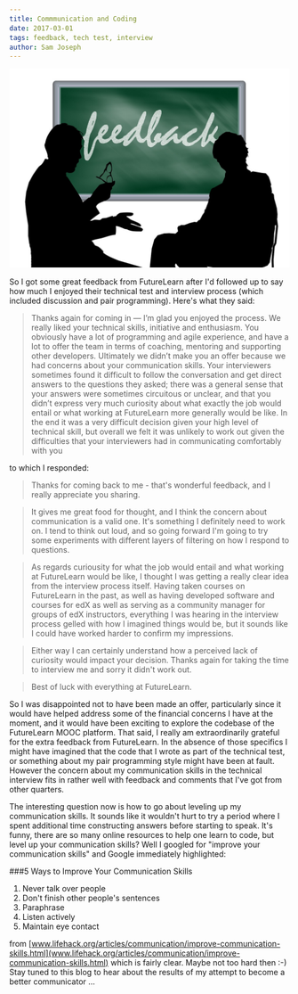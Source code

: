```yaml
---
title: Commmunication and Coding
date: 2017-03-01
tags: feedback, tech test, interview
author: Sam Joseph
---
```


![feedback](/images/feedback.jpg)

So I got some great feedback from FutureLearn after I'd followed up to say how much I enjoyed their technical test and interview process (which included discussion and pair programming).  Here's what they said:

> Thanks again for coming in — I’m glad you enjoyed the process.  We really liked your technical skills, initiative and enthusiasm. You obviously have a lot of programming and agile experience, and have a lot to offer the team in terms of coaching, mentoring and supporting other developers. Ultimately we didn’t make you an offer because we had concerns about your communication skills. Your interviewers sometimes found it difficult to follow the conversation and get direct answers to the questions they asked; there was a general sense that your answers were sometimes circuitous or unclear, and that you didn’t express very much curiosity about what exactly the job would entail or what working at FutureLearn more generally would be like. In the end it was a very difficult decision given your high level of technical skill, but overall we felt it was unlikely to work out given the difficulties that your interviewers had in communicating comfortably with you

to which I responded:

> Thanks for coming back to me - that's wonderful feedback, and I really appreciate you sharing.

> It gives me great food for thought, and I think the concern about communication is a valid one.  It's something I definitely need to work on.  I tend to think out loud, and so going forward I'm going to try some experiments with different layers of filtering on how I respond to questions.

> As regards curiousity for what the job would entail and what working at FutureLearn would be like, I thought I was getting a really clear idea from the interview process itself.  Having taken courses on FutureLearn in the past, as well as having developed software and courses for edX as well as serving as a community manager for groups of edX instructors, everything I was hearing in the interview process gelled with how I imagined things would be, but it sounds like I could have worked harder to confirm my impressions.

> Either way I can certainly understand how a perceived lack of curiosity would impact your decision.  Thanks again for taking the time to interview me and sorry it didn't work out.

> Best of luck with everything at FutureLearn.

So I was disappointed not to have been made an offer, particularly since it would have helped address some of the financial concerns I have at the moment, and it would have been exciting to explore the codebase of the FutureLearn MOOC platform.  That said, I really am extraordinarily grateful for the extra feedback from FutureLearn.  In the absence of those specifics I might have imagined that the code that I wrote as part of the technical test, or something about my pair programming style might have been at fault.  However the concern about my communication skills in the technical interview fits in rather well with feedback and comments that I've got from other quarters.  

The interesting question now is how to go about leveling up my communication skills. It sounds like it wouldn't hurt to try a period where I spent additional time constructing answers before starting to speak.  It's funny, there are so many online resources to help one learn to code, but level up your communication skills?  Well I googled for "improve your communication skills" and Google immediately highlighted:

###5 Ways to Improve Your Communication Skills

1) Never talk over people  
2) Don't finish other people's sentences  
3) Paraphrase  
4) Listen actively  
5) Maintain eye contact  

from [www.lifehack.org/articles/communication/improve-communication-skills.html](www.lifehack.org/articles/communication/improve-communication-skills.html) which is fairly clear.  Maybe not too hard then :-)  Stay tuned to this blog to hear about the results of my attempt to become a better communicator ...

